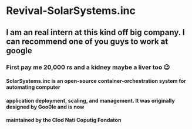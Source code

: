 # Revival-SolarSystems.inc
## I am an real intern at this kind off big company. I can recommend one of you guys to work at google
### First pay me 20,000 rs and a kidney maybe a liver too 😉
#### SolarSystems.inc is an open-source container-orchestration system for automating computer 
#### application deployment, scaling, and management. It was originally designed by Goo0le and is now 
#### maintained by the Clod Nati Coputig Fondaton
